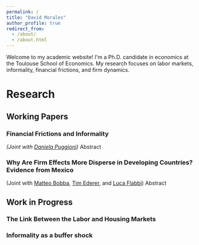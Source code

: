 ```yaml
---
permalink: /
title: "David Morales"
author_profile: true
redirect_from: 
  - /about/
  - /about.html
---
```


Welcome to my academic website! I'm a Ph.D. candidate in economics at the Toulouse School of Economics. My research focuses on labor markets, informality, financial frictions, and firm dynamics. 

# Research


## Working Papers

### Financial Frictions and Informality 
*(Joint with [Daniela Puggioni](https://danielapuggioni.weebly.com/))* Abstract

### Why Are Firm Effects More Disperse in Developing Countries? Evidence from Mexico
(Joint with [Matteo Bobba](https://matteobobba.github.io/), [Tim Ederer](https://sites.google.com/view/tim-ederer), and [Luca Flabbi](https://sites.google.com/site/lucaflabbi/)) Abstract



## Work in Progress

### The Link Between the Labor and Housing Markets

### Informality as a buffer shock 

